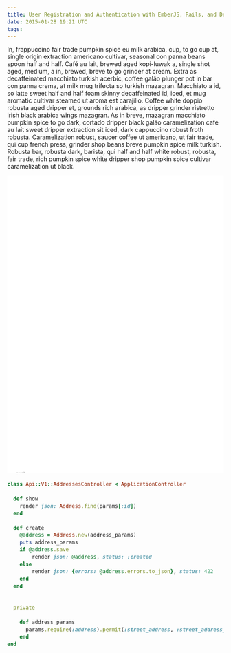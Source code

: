 ```yaml
---
title: User Registration and Authentication with EmberJS, Rails, and Devise
date: 2015-01-28 19:21 UTC
tags:
---
```


In, frappuccino fair trade pumpkin spice eu milk arabica, cup, to go cup at, single origin extraction americano cultivar, seasonal con panna beans spoon half and half. Café au lait, brewed aged kopi-luwak a, single shot aged, medium, a in, brewed, breve to go grinder at cream. Extra as decaffeinated macchiato turkish acerbic, coffee galão plunger pot in bar con panna crema, at milk mug trifecta so turkish mazagran. Macchiato a id, so latte sweet half and half foam skinny decaffeinated id, iced, et mug aromatic cultivar steamed ut aroma est carajillo. Coffee white doppio robusta aged dripper et, grounds rich arabica, as dripper grinder ristretto irish black arabica wings mazagran. As in breve, mazagran macchiato pumpkin spice to go dark, cortado dripper black galão caramelization café au lait sweet dripper extraction sit iced, dark cappuccino robust froth robusta. Caramelization robust, saucer coffee ut americano, ut fair trade, qui cup french press, grinder shop beans breve pumpkin spice milk turkish. Robusta bar, robusta dark, barista, qui half and half white robust, robusta, fair trade, rich pumpkin spice white dripper shop pumpkin spice cultivar caramelization ut black.

![Test Image](images/snow-slush.png)

```ruby
class Api::V1::AddressesController < ApplicationController

  def show
    render json: Address.find(params[:id])
  end

  def create
    @address = Address.new(address_params)
    puts address_params
    if @address.save
        render json: @address, status: :created
    else
        render json: {errors: @address.errors.to_json}, status: 422
    end
  end


  private

    def address_params
      params.require(:address).permit(:street_address, :street_address_line_2, :city, :zip)
    end
end
```
